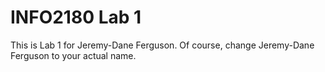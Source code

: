 # INFO2180 Lab 1
This is Lab 1 for Jeremy-Dane Ferguson.
Of course, change Jeremy-Dane Ferguson to your actual name.